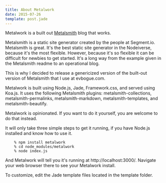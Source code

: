 ```yaml
---
title: About Metalwork
date: 2015-07-26
template: post.jade
---
```



Metalwork is a built out [Metalsmith](//metalsmith.io) blog that works.

Metalsmith is a static site generator created by the people at Segment.io. Metalsmith is great. It's the best static site generator in the Nodeiverse, because it's the most flexible. However, because it's so flexible it can be difficult for newbies to get started. It's a long way from the example given in the Metalsmith readme to an operational blog.

This is why I decided to release a genericized version of the built-out version of Metalsmith that I use at evbogue.com.

Metalwork is built using Node.js, Jade, Framework.css, and served using Koa.js. It uses the following Metalsmith plugins: metalsmith-collections, metalsmith-permalinks, metalsmith-markdown, metalsmith-templates, and metalsmith-beautify.

Metalwork is opinionated. If you want to do it yourself, you are welcome to do that instead.

It will only take three simple steps to get it running, if you have Node.js installed and know how to use it.

        % npm install metalwork
        % cd node_modules/metalwork
        % node index.js

And Metalwork will tell you it's running at http://localhost:3000/. Navigate your web browser there to see your Metalwork install.

To customize, edit the Jade template files located in the template folder.

